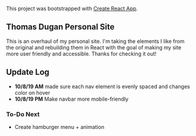 This project was bootstrapped with [Create React App](https://github.com/facebook/create-react-app).

## Thomas Dugan Personal Site

This is an overhaul of my personal site. I'm taking the elements I like from the original and rebuilding them in React with the goal of making my site more user friendly and accessible. Thanks for checking it out!

## Update Log

* **10/8/19 AM** made sure each nav element is evenly spaced and changes color on hover
* **10/8/19 PM** Make navbar more mobile-friendly

### To-Do Next

* Create hamburger menu + animation
